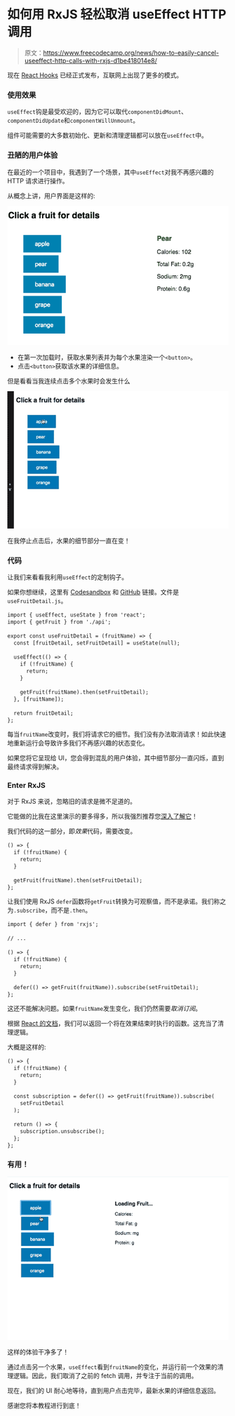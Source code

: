 # 如何用 RxJS 轻松取消 useEffect HTTP 调用

> 原文：<https://www.freecodecamp.org/news/how-to-easily-cancel-useeffect-http-calls-with-rxjs-d1be418014e8/>

现在 [React Hooks](https://reactjs.org/docs/hooks-overview.html) 已经正式发布，互联网上出现了更多的模式。

### 使用效果

`useEffect`钩是最受欢迎的，因为它可以取代`componentDidMount`、`componentDidUpdate`和`componentWillUnmount`。

组件可能需要的大多数初始化、更新和清理逻辑都可以放在`useEffect`中。

### 丑陋的用户体验

在最近的一个项目中，我遇到了一个场景，其中`useEffect`对我不再感兴趣的 HTTP 请求进行操作。

从概念上讲，用户界面是这样的:

![1*0P3r47A-UCKu5JgYjANzcA](img/f34f596dd1933b76209e5261f914b3e6.png)

*   在第一次加载时，获取水果列表并为每个水果渲染一个`<button>`。
*   点击`<button>`获取该水果的详细信息。

但是看看当我连续点击多个水果时会发生什么

![1*GFxf5hJp35gNFE_D_EuRAA](img/76eaff2e3134d9290b672e12c18ab31a.png)

在我停止点击后，水果的细节部分一直在变！

### 代码

让我们来看看我利用`useEffect`的定制钩子。

如果你想继续，这里有 [Codesandbox](https://codesandbox.io/s/l5l746yll7) 和 [GitHub](https://github.com/yazeedb/useEffect-rxjs-cancel-fetch/) 链接。文件是`useFruitDetail.js`。

```
import { useEffect, useState } from 'react';
import { getFruit } from './api';

export const useFruitDetail = (fruitName) => {
  const [fruitDetail, setFruitDetail] = useState(null);

  useEffect(() => {
    if (!fruitName) {
      return;
    }

    getFruit(fruitName).then(setFruitDetail);
  }, [fruitName]);

  return fruitDetail;
}; 
```

每当`fruitName`改变时，我们将请求它的细节。我们没有办法取消请求！如此快速地重新运行会导致许多我们不再感兴趣的状态变化。

如果您将它呈现给 UI，您会得到混乱的用户体验，其中细节部分一直闪烁，直到最终请求得到解决。

### Enter RxJS

对于 RxJS 来说，忽略旧的请求是微不足道的。

它能做的比我在这里演示的要多得多，所以我强烈推荐您[深入了解它](https://www.learnrxjs.io/)！

我们代码的这一部分，即*效果*代码，需要改变。

```
() => {
  if (!fruitName) {
    return;
  }

  getFruit(fruitName).then(setFruitDetail);
}; 
```

让我们使用 RxJS `defer`函数将`getFruit`转换为可观察值，而不是承诺。我们称之为`.subscribe`，而不是`.then`。

```
import { defer } from 'rxjs';

// ...

() => {
  if (!fruitName) {
    return;
  }

  defer(() => getFruit(fruitName)).subscribe(setFruitDetail);
}; 
```

这还不能解决问题。如果`fruitName`发生变化，我们仍然需要*取消订阅*。

根据 [React 的文档](https://reactjs.org/docs/hooks-reference.html#cleaning-up-an-effect)，我们可以返回一个将在效果结束时执行的函数。这充当了清理逻辑。

大概是这样的:

```
() => {
  if (!fruitName) {
    return;
  }

  const subscription = defer(() => getFruit(fruitName)).subscribe(
    setFruitDetail
  );

  return () => {
    subscription.unsubscribe();
  };
}; 
```

### 有用！

![1*DUS5ubg4kUxCbPk5nHRxvQ](img/2a21626bfa57a588b034ea18f0d1b026.png)

这样的体验干净多了！

通过点击另一个水果，`useEffect`看到`fruitName`的变化，并运行前一个效果的清理逻辑。因此，我们取消了之前的 fetch 调用，并专注于当前的调用。

现在，我们的 UI 耐心地等待，直到用户点击完毕，最新水果的详细信息返回。

感谢您将本教程进行到底！
